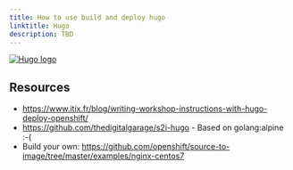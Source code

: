 ```yaml
---
title: How to use build and deploy hugo
linktitle: Hugo
description: TBD
---
```



[![Hugo logo](https://d33wubrfki0l68.cloudfront.net/c38c7334cc3f23585738e40334284fddcaf03d5e/2e17c/images/hugo-logo-wide.svg?width=500)](https://gohugo.io/)

## Resources

- https://www.itix.fr/blog/writing-workshop-instructions-with-hugo-deploy-openshift/
- https://github.com/thedigitalgarage/s2i-hugo - Based on golang:alpine :-(
- Build your own: https://github.com/openshift/source-to-image/tree/master/examples/nginx-centos7
